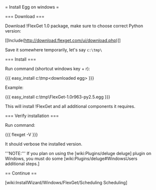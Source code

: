 = Install Egg on windows =

=== Download ===

Download !FlexGet 1.0 package, make sure to choose correct Python version:

[[Include(http://download.flexget.com/ui/download.php)]]

Save it somewhere temporarily, let's say `c:\tmp\`

=== Install ===

Run command (shortcut windows key + r):

{{{
easy_install c:\tmp\<downloaded egg>
}}}

Example:

{{{
easy_install c:\tmp\FlexGet-1.0r963-py2.5.egg
}}}

This will install !FlexGet and all additional components it requires.

=== Verify installation ===

Run command:

{{{
flexget -V
}}}

It should verbose the installed version.

'''NOTE:''' If you plan on using the [wiki:Plugins/deluge deluge] plugin on Windows, you must do some [wiki:Plugins/deluge#WindowsUsers additional steps.]

== Continue ==

[wiki:InstallWizard/Windows/FlexGet/Scheduling Scheduling]

